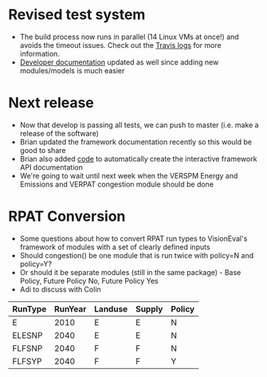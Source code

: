 # Revised test system
  - The build process now runs in parallel (14 Linux VMs at once!) and avoids the timeout issues.  Check out the [Travis logs](https://travis-ci.org/gregorbj/VisionEval) for more information.
  - [Developer documentation](https://github.com/gregorbj/VisionEval/wiki/Automated-Testing#test-system) updated as well since adding new modules/models is much easier

# Next release
  - Now that develop is passing all tests, we can push to master (i.e. make a release of the software)
  - Brian updated the framework documentation recently so this would be good to share
  - Brian also added [code](https://github.com/gregorbj/VisionEval/tree/develop/sources/framework/function_docs) to automatically create the interactive framework API documentation 
  - We're going to wait until next week when the VERSPM Energy and Emissions and VERPAT congestion module should be done

# RPAT Conversion
  - Some questions about how to convert RPAT run types to VisionEval's framework of modules with a set of clearly defined inputs
  - Should congestion() be one module that is run twice with policy=N and policy=Y?
  - Or should it be separate modules (still in the same package) - Base Policy, Future Policy No, Future Policy Yes
  - Adi to discuss with Colin

| RunType | RunYear | Landuse | Supply | Policy |
| ------| ----- |- | --- | ----- |
| E	| 2010  | E| 	E| 	N| 
| ELESNP| 2040	| E| 	E| 	N| 
| FLFSNP| 2040	| F| 	F| 	N| 
| FLFSYP| 2040	| F| 	F| 	Y| 


 
